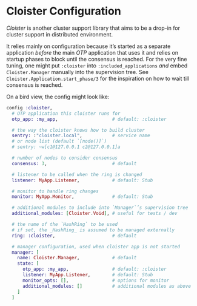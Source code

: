 # Cloister Configuration

_Cloister_ is another cluster support library that aims to be a drop-in for cluster support in distributed environment.

It relies mainly on configuration because it’s started as a separate application _before_ the main _OTP_ application that uses it and relies on startup phases to block until the consensus is reached. For the very fine tuning, one might put `:cloister` into `:included_applications` _and_ embed `Cloister.Manager` manually into the supervision tree. See `Cloister.Application.start_phase/3` for the inspiration on how to wait till consensus is reached.

On a bird view, the config might look like:

```elixir
config :cloister,
  # OTP application this cloister runs for
  otp_app: :my_app,                    # default: :cloister

  # the way the cloister knows how to build cluster
  sentry: :"cloister.local",           # service name
  # or node list (default `[node()]`)
  # sentry: ~w[c1@127.0.0.1 c2@127.0.0.1]a

  # number of nodes to consider consensus
  consensus: 3,                        # default

  # listener to be called when the ring is changed
  listener: MyApp.Listener,            # default: Stub

  # monitor to handle ring changes
  monitor: MyApp.Monitor,              # default: Stub

  # additional modules to include into `Manager`’s supervision tree
  additional_modules: [Cloister.Void], # useful for tests / dev

  # the name of the `HashRing` to be used
  # if set, the _HashRing_ is assumed to be managed externally
  ring: :cloister,                     # default

  # manager configuration, used when cloister app is not started
  manager: [
    name: Cloister.Manager,            # default
    state: [
      otp_app: :my_app,                # default: :cloister
      listener: MyApp.Listener,        # default: Stub
      monitor_opts: [],                # options for monitor
      additional_modules: []           # additional modules as above
    ]
  ]
```